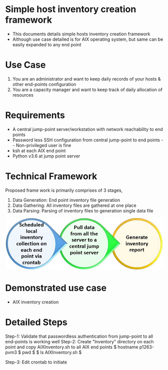 # Simple host inventory creation framework
- This documents details simple hosts inventory creation framework
- Although use case detailed is for AIX operating system, but same can be easily expanded to any end point 
#
#
# Use Case
1. You are an administrator and want to keep daily records of your hosts & other end-points configuration
2. You are a capacity manager and want to keep track of daily allocation of resources
#
#
# Requirements
- A central jump-point server/workstation with network reachability to end points
- Password less SSH configuration from central jump-point to end points
  -- Non-privileged user is fine
- ksh at each AIX end point
- Python v3.6 at jump point server
#
#
# Technical Framework
Proposed frame work is primarily comprises of 3 stages,
1. Data Generation: End point inventory file generation
2. Data Gathering: All inventory files are gathered at one place
3. Data Parsing: Parsing of inventory files to generation single data file

![Alt text](https://github.com/lokeshbhatt/Simple-EndPoint-Inventory/blob/main/Inventory%20-%20how%20it%20works.JPG "Simple Inventory Collection - Technical Framework")
#
#
#
# Demonstrated use case
- AIX inventory creation
#
#
# Detailed Steps
Step-1: Validate that passwordless authentication from jump-point to all end-points is working well
Step-2: Create "Inventory" directory on each point and copy AIXInventory.sh to all AIX end points
        $ hostname
        p1263-pvm3
        $ pwd
        $
        $ ls
        AIXInventory.sh
        $



Step-3: Edit crontab to initiate 
